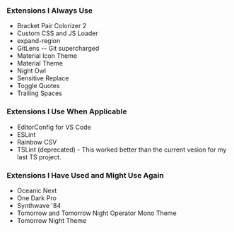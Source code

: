 ### Extensions I Always Use
- Bracket Pair Colorizer 2
- Custom CSS and JS Loader
- expand-region
- GitLens -- Git supercharged
- Material Icon Theme
- Material Theme
- Night Owl
- Sensitive Replace
- Toggle Quotes
- Trailing Spaces

### Extensions I Use When Applicable
- EditorConfig for VS Code
- ESLint
- Rainbow CSV
- TSLint (deprecated) - This worked better than the current vesion for my last TS project.

### Extensions I Have Used and Might Use Again
- Oceanic Next
- One Dark Pro
- Synthwave '84
- Tomorrow and Tomorrow Night Operator Mono Theme
- Tomorrow Night Theme
